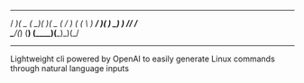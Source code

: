   ___  ____  ____  ____  ____  _  _ 
 / __)(  _ \(_  _)(  __)(  _ \( \/ )
( (_ \ ) __/  )(   ) _)  )   // \/ \
 \___/(__)   (__) (____)(__\_)\_)(_/

---
Lightweight cli powered by OpenAI to easily generate Linux commands through natural language inputs
